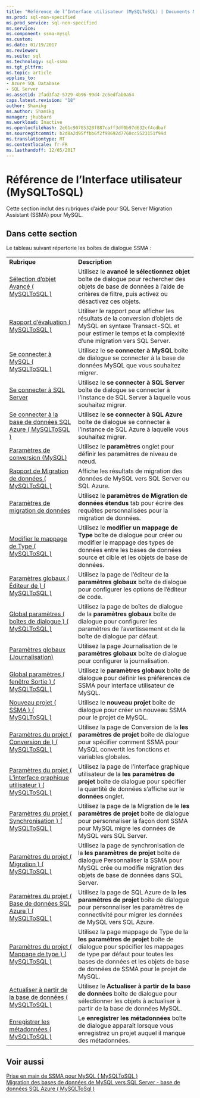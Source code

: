 ```yaml
---
title: "Référence de l’Interface utilisateur (MySQLToSQL) | Documents Microsoft"
ms.prod: sql-non-specified
ms.prod_service: sql-non-specified
ms.service: 
ms.component: ssma-mysql
ms.custom: 
ms.date: 01/19/2017
ms.reviewer: 
ms.suite: sql
ms.technology: sql-ssma
ms.tgt_pltfrm: 
ms.topic: article
applies_to:
- Azure SQL Database
- SQL Server
ms.assetid: 2fad3fa2-5729-4b96-99d4-2c6edfab0a54
caps.latest.revision: "18"
author: Shamikg
ms.author: Shamikg
manager: jhubbard
ms.workload: Inactive
ms.openlocfilehash: 2e61c90785328f887caff3df0b97d632cf4cdbaf
ms.sourcegitcommit: b2d8a2d95ffbb6f2f98692d7760cc5523151f99d
ms.translationtype: MT
ms.contentlocale: fr-FR
ms.lasthandoff: 12/05/2017
---
```

# <a name="user-interface-reference-mysqltosql"></a>Référence de l’Interface utilisateur (MySQLToSQL)
Cette section inclut des rubriques d’aide pour SQL Server Migration Assistant (SSMA) pour MySQL.  
  
## <a name="in-this-section"></a>Dans cette section  
Le tableau suivant répertorie les boîtes de dialogue SSMA :  
  
|||  
|-|-|  
|**Rubrique**|**Description**|  
|[Sélection d’objet Avancé &#40; MySQLToSQL &#41;](../../ssma/mysql/advanced-object-selection-mysqltosql.md)|Utilisez le **avancé le sélectionnez objet** boîte de dialogue pour rechercher des objets de base de données à l’aide de critères de filtre, puis activez ou désactivez ces objets.|  
|[Rapport d’évaluation &#40; MySQLToSQL &#41;](../../ssma/mysql/assessment-report-mysqltosql.md)|Utiliser le rapport pour afficher les résultats de la conversion d’objets de MySQL en syntaxe Transact-SQL et pour estimer le temps et la complexité d’une migration vers SQL Server.|  
|[Se connecter à MySQL &#40; MySQLToSQL &#41;](../../ssma/mysql/connect-to-mysql-mysqltosql.md)|Utilisez le **se connecter à MySQL** boîte de dialogue se connecter à la base de données MySQL que vous souhaitez migrer.|  
|[Se connecter à SQL Server](http://msdn.microsoft.com/en-us/d73abd3a-80df-4293-b973-1723069db049)|Utilisez le **se connecter à SQL Server** boîte de dialogue se connecter à l’instance de SQL Server à laquelle vous souhaitez migrer.|  
|[Se connecter à la base de données SQL Azure &#40; MySQLToSQL &#41;](../../ssma/mysql/connect-to-azure-sql-db-mysqltosql.md)|Utilisez le **se connecter à SQL Azure** boîte de dialogue se connecter à l’instance de SQL Azure à laquelle vous souhaitez migrer.|  
|[Paramètres de conversion (MySQL)](http://msdn.microsoft.com/en-us/f551cf6e-1575-4206-9cca-975b5b43a6b8)|Utilisez le **paramètres** onglet pour définir les paramètres de niveau de nœud.|  
|[Rapport de Migration de données &#40; MySQLToSQL &#41;](../../ssma/mysql/data-migration-report-mysqltosql.md)|Affiche les résultats de migration des données de MySQL vers SQL Server ou SQL Azure.|  
|[Paramètres de migration de données](http://msdn.microsoft.com/en-us/9c396df4-5676-4f32-9c57-70d4f15f9b7a)|Utilisez le **paramètres de Migration de données étendus** tab pour écrire des requêtes personnalisées pour la migration de données.|  
|[Modifier le mappage de Type &#40; MySQLToSQL &#41;](../../ssma/mysql/edit-type-mapping-mysqltosql.md)|Utilisez le **modifier un mappage de Type** boîte de dialogue pour créer ou modifier le mappage des types de données entre les bases de données source et cible et les objets de base de données.|  
|[Paramètres globaux &#40; Éditeur de &#41; &#40; MySQLToSQL &#41;](../../ssma/mysql/global-settings-editor-mysqltosql.md)|Utilisez la page de l’éditeur de la **paramètres globaux** boîte de dialogue pour configurer les options de l’éditeur de code.|  
|[Global paramètres &#40; boîtes de dialogue &#41; &#40; MySQLToSQL &#41;](../../ssma/mysql/global-settings-dialogs-mysqltosql.md)|Utilisez la page de boîtes de dialogue de la **paramètres globaux** boîte de dialogue pour configurer les paramètres de l’avertissement et de la boîte de dialogue par défaut.|  
|[Paramètres globaux (Journalisation)](http://msdn.microsoft.com/en-us/0d033492-5ec3-473a-8de1-821894ec9518)|Utilisez la page Journalisation de le **paramètres globaux** boîte de dialogue pour configurer la journalisation.|  
|[Global paramètres &#40; fenêtre Sortie &#41; &#40; MySQLToSQL &#41;](../../ssma/mysql/global-settings-output-window-mysqltosql.md)|Utilisez le **paramètres globaux** boîte de dialogue pour définir les préférences de SSMA pour interface utilisateur de MySQL.|  
|[Nouveau projet &#40; SSMA &#41; &#40; MySQLToSQL &#41;](../../ssma/mysql/new-project-ssma-mysqltosql.md)|Utilisez le **nouveau projet** boîte de dialogue pour créer un nouveau SSMA pour le projet de MySQL.|  
|[Paramètres du projet &#40; Conversion de &#41; &#40; MySQLToSQL &#41;](../../ssma/mysql/project-settings-conversion-mysqltosql.md)|Utilisez la page de Conversion de la **les paramètres de projet** boîte de dialogue pour spécifier comment SSMA pour MySQL convertit les fonctions et variables globales.|  
|[Paramètres du projet &#40; L’interface graphique utilisateur &#41;  &#40; MySQLToSQL &#41;](../../ssma/mysql/project-settings-gui-mysqltosql.md)|Utilisez la page de l’interface graphique utilisateur de la **les paramètres de projet** boîte de dialogue pour spécifier la quantité de données s’affiche sur le **données** onglet.|  
|[Paramètres du projet &#40; Synchronisation &#41; &#40; MySQLToSQL &#41;](../../ssma/mysql/project-settings-synchronization-mysqltosql.md)|Utilisez la page de la Migration de le **les paramètres de projet** boîte de dialogue pour personnaliser la façon dont SSMA pour MySQL migre les données de MySQL vers SQL Server.|  
|[Paramètres du projet &#40; Migration &#41; &#40; MySQLToSQL &#41;](../../ssma/mysql/project-settings-migration-mysqltosql.md)|Utilisez la page de synchronisation de la **les paramètres de projet** boîte de dialogue Personnaliser la SSMA pour MySQL crée ou modifie migration des objets de base de données dans SQL Server.|  
|[Paramètres du projet &#40; Base de données SQL Azure &#41; &#40; MySQLToSQL &#41;](../../ssma/mysql/project-settings-azure-sql-db-mysqltosql.md)|Utilisez la page de SQL Azure de la **les paramètres de projet** boîte de dialogue pour personnaliser les paramètres de connectivité pour migrer les données de MySQL vers SQL Azure.|  
|[Paramètres du projet &#40; Mappage de type &#41; &#40; MySQLToSQL &#41;](../../ssma/mysql/project-settings-type-mapping-mysqltosql.md)|Utilisez la page mappage de Type de la **les paramètres de projet** boîte de dialogue pour spécifier les mappages de type par défaut pour toutes les bases de données et les objets de base de données de SSMA pour le projet de MySQL.|  
|[Actualiser à partir de la base de données &#40; MySQLToSQL &#41;](../../ssma/mysql/refresh-from-database-mysqltosql.md)|Utilisez le **Actualiser à partir de la base de données** boîte de dialogue pour sélectionner les objets à actualiser à partir de la base de données MySQL.|  
|[Enregistrer les métadonnées &#40; MySQLToSQL &#41;](../../ssma/mysql/save-metadata-mysqltosql.md)|Le **enregistrer les métadonnées** boîte de dialogue apparaît lorsque vous enregistrez un projet auquel il manque des métadonnées.|  
  
## <a name="see-also"></a>Voir aussi  
[Prise en main de SSMA pour MySQL &#40; MySQLToSQL &#41;](../../ssma/mysql/getting-started-with-ssma-for-mysql-mysqltosql.md)  
[Migration des bases de données de MySQL vers SQL Server - base de données SQL Azure &#40; MySQLToSql &#41;](../../ssma/mysql/migrating-mysql-databases-to-sql-server-azure-sql-db-mysqltosql.md)  
  

